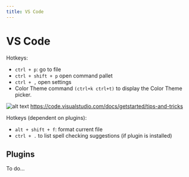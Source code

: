 ```yaml
---
title: VS Code
---
```


# VS Code

Hotkeys:
* `ctrl + p`: go to file
* `ctrl + shift + p` open command pallet
* `ctrl + ,` open settings
* Color Theme command `(ctrl+k ctrl+t)` to display the Color Theme picker.


![alt text](https://code.visualstudio.com/assets/docs/getstarted/tips-and-tricks/KeyboardReferenceSheet.png "Title")
https://code.visualstudio.com/docs/getstarted/tips-and-tricks

Hotkeys (dependent on plugins):
* `alt + shift + f`: format current file
* `ctrl + .` to list spell checking suggestions (if plugin is installed)

## Plugins
To do...